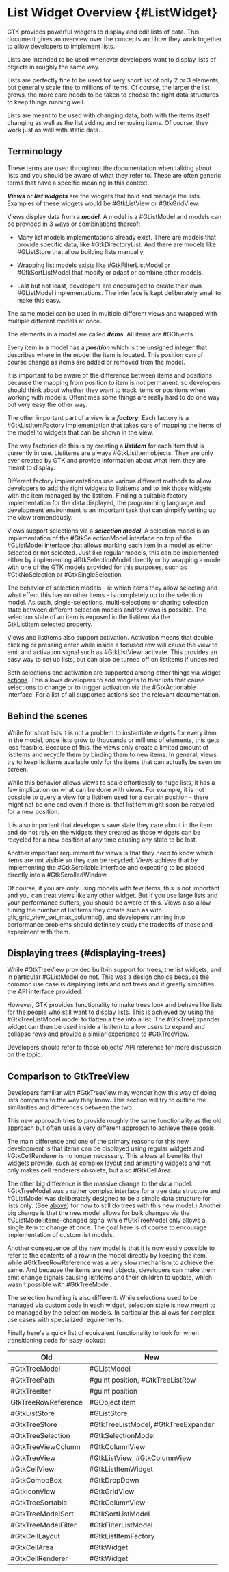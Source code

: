 # List Widget Overview {#ListWidget}

GTK provides powerful widgets to display and edit lists of data. This document
gives an overview over the concepts and how they work together to allow
developers to implement lists.

Lists are intended to be used whenever developers want to display lists of
objects in roughly the same way.

Lists are perfectly fine to be used for very short list of only 2 or 3 elements,
but generally scale fine to millions of items. Of course, the larger the list
grows, the more care needs to be taken to choose the right data structures to
keep things running well.

Lists are meant to be used with changing data, both with the items itself changing
as well as the list adding and removing items. Of course, they work just as well
with static data.

## Terminology

These terms are used throughout the documentation when talking about lists and
you should be aware of what they refer to. These are often generic terms that
have a specific meaning in this context.

**_Views_** or **_list widgets_** are the widgets that hold and manage the lists.
Examples of these widgets would be #GtkListView or #GtkGridView.

Views display data from a **_model_**. A model is a #GListModel and models can
be provided in 3 ways or combinations thereof:

 * Many list models implementations already exist. There are models that provide
   specific data, like #GtkDirectoryList. And there are models like #GListStore
   that allow building lists manually.

 * Wrapping list models exists like #GtkFilterListModel or #GtkSortListModel
   that modify or adapt or combine other models.

 * Last but not least, developers are encouraged to create their own #GListModel
   implementations. The interface is kept deliberately small to make this easy.

The same model can be used in multiple different views and wrapped with
multiple different models at once.

The elements in a model are called **_items_**. All items are #GObjects.

Every item in a model has a **_position_** which is the unsigned integer that
describes where in the model the item is located. This position can of course
change as items are added or removed from the model.

It is important to be aware of the difference between items and positions
because the mapping from position to item is not permanent, so developers
should think about whether they want to track items or positions when working
with models. Oftentimes some things are really hard to do one way but very easy
the other way.

The other important part of a view is a **_factory_**. Each factory is
a #GtkListItemFactory implementation that takes care of mapping the items
of the model to widgets that can be shown in the view.

The way factories do this is by creating a **_listitem_** for each item that
is currently in use. Listitems are always #GtkListItem objects. They are only
ever created by GTK and provide information about what item they are meant
to display.

Different factory implementations use various different methods to allow
developers to add the right widgets to listitems and to link those widgets
with the item managed by the listitem. Finding a suitable factory implementation
for the data displayed, the programming language and development environment
is an important task that can simplify setting up the view tremendously.

Views support selections via a **_selection model_**. A selection model is an
implementation of the #GtkSelectionModel interface on top of the #GListModel
interface that allows marking each item in a model as either selected or not
selected. Just like regular models, this can be implemented either by
implementing #GtkSelectionModel directly or by wrapping a model with one of
the GTK models provided for this purposes, such as #GtkNoSelection
or #GtkSingleSelection.

The behavior of selection models - ie which items they allow selecting and
what effect this has on other items - is completely up to the selection model.
As such, single-selections, multi-selections or sharing selection state between
different selection models and/or views is possible. The selection state of an
item is exposed in the listitem via the GtkListItem:selected property.

Views and listitems also support activation. Activation means that double
clicking or pressing enter while inside a focused row will cause the view
to emit and activation signal such as #GtkListView::activate. This provides
an easy way to set up lists, but can also be turned off on listitems if undesired.

Both selections and activation are supported among other things via widget
[actions](#actions-overview). This allows developers to add widgets to their
lists that cause selections to change or to trigger activation via
the #GtkActionable interface. For a list of all supported actions see the
relevant documentation.

## Behind the scenes

While for short lists it is not a problem to instantiate widgets for every
item in the model, once lists grow to thousands or millions of elements, this
gets less feasible. Because of this, the views only create a limited amount of
listitems and recycle them by binding them to new items. In general, views try
to keep listitems available only for the items that can actually be seen on screen.

While this behavior allows views to scale effortlessly to huge lists, it has a
few implication on what can be done with views. For example, it is not possible
to query a view for a listitem used for a certain position - there might not be
one and even if there is, that listitem might soon be recycled for a new position.

It is also important that developers save state they care about in the item and
do not rely on the widgets they created as those widgets can be recycled for a
new position at any time causing any state to be lost.

Another important requirement for views is that they need to know which items
are not visible so they can be recycled. Views achieve that by implementing
the #GtkScrollable interface and expecting to be placed directly into
a #GtkScrolledWindow.

Of course, if you are only using models with few items, this is not important
and you can treat views like any other widget. But if you use large lists and
your performance suffers, you should be aware of this. Views also allow tuning
the number of listitems they create such as with gtk_grid_view_set_max_columns(),
and developers running into performance problems should definitely study the
tradeoffs of those and experiment with them.

## Displaying trees {#displaying-trees}

While #GtkTreeView provided built-in support for trees, the list widgets, and
in particular #GListModel do not. This was a design choice because the common
use case is displaying lists and not trees and it greatly simplifies the API
interface provided.

However, GTK provides functionality to make trees look and behave like lists
for the people who still want to display lists. This is achieved by using
the #GtkTreeListModel model to flatten a tree into a list. The #GtkTreeExpander
widget can then be used inside a listitem to allow users to expand and collapse
rows and provide a similar experience to #GtkTreeView.

Developers should refer to those objects' API reference for more discussion
on the topic.

## Comparison to GtkTreeView

Developers familiar with #GtkTreeView may wonder how this way of doing lists
compares to the way they know. This section will try to outline the similarities
and differences between the two.

This new approach tries to provide roughly the same functionality as the old
approach but often uses a very different approach to achieve these goals.

The main difference and one of the primary reasons for this new development is
that items can be displayed using regular widgets and #GtkCellRenderer is no
longer necessary. This allows all benefits that widgets provide, such as complex
layout and animating widgets and not only makes cell renderers obsolete, but
also #GtkCellArea.

The other big difference is the massive change to the data model. #GtkTreeModel
was a rather complex interface for a tree data structure and #GListModel was
deliberately designed to be a simple data structure for lists only. (See
[above](#displaying-trees)) for how to still do trees with this new model.)
Another big change is that the new model allows for bulk changes via
the #GListModel:items-changed signal while #GtkTreeModel only allows a single
item to change at once. The goal here is of course to encourage implementation
of custom list models.

Another consequence of the new model is that it is now easily possible to
refer to the contents of a row in the model directly by keeping the item,
while #GtkTreeRowReference was a very slow mechanism to achieve the same.
And because the items are real objects, developers can make them emit change
signals causing listitems and their children to update, which wasn't possible
with #GtkTreeModel.

The selection handling is also different. While selections used to be managed
via custom code in each widget, selection state is now meant to be managed by
the selection models. In particular this allows for complex use cases with
specialized requirements.

Finally here's a quick list of equivalent functionality to look for when
transitioning code for easy lookup:

| Old                 | New                                 |
| ------------------- | ----------------------------------- |
| #GtkTreeModel       | #GListModel                         |
| #GtkTreePath        | #guint position, #GtkTreeListRow    |
| #GtkTreeIter        | #guint position                     |
| GtkTreeRowReference | #GObject item                       |
| #GtkListStore       | #GListStore                         |
| #GtkTreeStore       | #GtkTreeListModel, #GtkTreeExpander |
| #GtkTreeSelection   | #GtkSelectionModel                  |
| #GtkTreeViewColumn  | #GtkColumnView                      |
| #GtkTreeView        | #GtkListView, #GtkColumnView        |
| #GtkCellView        | #GtkListItemWidget                  |
| #GtkComboBox        | #GtkDropDown                        |
| #GtkIconView        | #GtkGridView                        |
| #GtkTreeSortable    | #GtkColumnView                      |
| #GtkTreeModelSort   | #GtkSortListModel                   |
| #GtkTreeModelFilter | #GtkFilterListModel                 |
| #GtkCellLayout      | #GtkListItemFactory                 |
| #GtkCellArea        | #GtkWidget                          |
| #GtkCellRenderer    | #GtkWidget                          |

